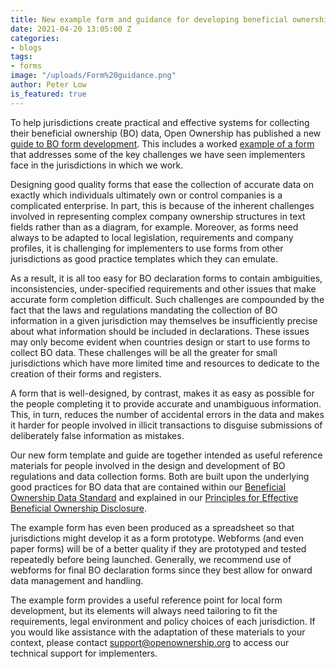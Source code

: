 ```yaml
---
title: New example form and guidance for developing beneficial ownership declarations
date: 2021-04-20 13:05:00 Z
categories:
- blogs
tags:
- forms
image: "/uploads/Form%20guidance.png"
author: Peter Low
is_featured: true
---
```


To help jurisdictions create practical and effective systems for collecting their beneficial ownership (BO) data, Open Ownership has published a new [guide to BO form development](https://www.openownership.org/uploads/boform-notes.pdf). This includes a worked [example of a form](https://docs.google.com/spreadsheets/d/1oPJpRserD8AQAii1pRmrfpKekVqgwpM6Dl-kfybpD3o/edit#gid=1777743984) that addresses some of the key challenges we have seen implementers face in the jurisdictions in which we work. 

Designing good quality forms that ease the collection of accurate data on exactly which individuals ultimately own or control companies is a complicated enterprise. In part, this is because of the inherent challenges involved in representing complex company ownership structures in text fields rather than as a diagram, for example. Moreover, as forms need always to be adapted to local legislation, requirements and company profiles, it is challenging for implementers to use forms from other jurisdictions as good practice templates which they can emulate. 

As a result, it is all too easy for BO declaration forms to contain ambiguities, inconsistencies, under-specified requirements and other issues that make accurate form completion difficult. Such challenges are compounded by the fact that the laws and regulations mandating the collection of BO information in a given jurisdiction may themselves be insufficiently precise about what information should be included in declarations. These issues may only become evident when countries design or start to use forms to collect BO data. These challenges will be all the greater for small jurisdictions which have more limited time and resources to dedicate to the creation of their forms and registers. 

A form that is well-designed, by contrast, makes it as easy as possible for the people completing it to provide accurate and unambiguous information. This, in turn, reduces the number of accidental errors in the data and makes it harder for people involved in illicit transactions to disguise submissions of deliberately false information as mistakes. 

Our new form template and guide are together intended as useful reference materials for people involved in the design and development of BO regulations and data collection forms. Both are built upon the underlying good practices for BO data that are contained within our [Beneficial Ownership Data Standard](http://standard.openownership.org/en/0.2.0/) and explained in our [Principles for Effective Beneficial Ownership Disclosure](https://www.openownership.org/principles/). 

The example form has even been produced as a spreadsheet so that jurisdictions might develop it as a form prototype. Webforms (and even paper forms) will be of a better quality if they are prototyped and tested repeatedly before being launched. Generally, we recommend use of webforms for final BO declaration forms since they best allow for onward data management and handling.

The example form provides a useful reference point for local form development, but its elements will always need tailoring to fit the requirements, legal environment and policy choices of each jurisdiction. If you would like assistance with the adaptation of these materials to your context, please contact [support@openownership.org](mailto:support@openownership.org) to access our technical support for implementers. 